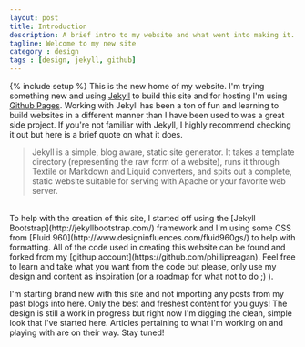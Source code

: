 ```yaml
---
layout: post
title: Introduction
description: A brief intro to my website and what went into making it.
tagline: Welcome to my new site
category : design
tags : [design, jekyll, github]
---
```

{% include setup %}
This is the new home of my website. I'm trying something new and using [Jekyll](https://github.com/mojombo/jekyll) to build this site and for hosting I'm using [Github Pages](http://http://pages.github.com/). Working with Jekyll has been a ton of fun and learning to build websites in a different manner than I have been used to was a great side project. If you're not familiar with Jekyll, I highly recommend checking it out but here is a brief quote on what it does.

<blockquote>Jekyll is a simple, blog aware, static site generator. It takes a template directory (representing the raw form of a website), runs it through Textile or Markdown and Liquid converters, and spits out a complete, static website suitable for serving with Apache or your favorite web server. </blockquote>
<br/>
To help with the creation of this site, I started off using the [Jekyll Bootstrap](http://jekyllbootstrap.com/) framework and I'm using some CSS from [Fluid 960](http://www.designinfluences.com/fluid960gs/) to help with formatting. All of the code used in creating this website can be found and forked from my [githup account](https://github.com/phillipreagan). Feel free to learn and take what you want from the code but please, only use my design and content as inspiration (or a roadmap for what not to do ;) ).

I'm starting brand new with this site and not importing any posts from my past blogs into here. Only the best and freshest content for you guys! The design is still a work in progress but right now I'm digging the clean, simple look that I've started here. Articles pertaining to what I'm working on and playing with are on their way. Stay tuned!